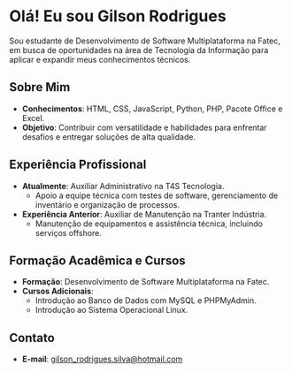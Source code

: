 # Olá! Eu sou Gilson Rodrigues

Sou estudante de Desenvolvimento de Software Multiplataforma na Fatec, em busca de oportunidades na área de Tecnologia da Informação para aplicar e expandir meus conhecimentos técnicos.

## Sobre Mim

- **Conhecimentos**: HTML, CSS, JavaScript, Python, PHP, Pacote Office e Excel.
- **Objetivo**: Contribuir com versatilidade e habilidades para enfrentar desafios e entregar soluções de alta qualidade.

## Experiência Profissional

- **Atualmente**: Auxiliar Administrativo na T4S Tecnologia.
  - Apoio a equipe técnica com testes de software, gerenciamento de inventário e organização de processos.
- **Experiência Anterior**: Auxiliar de Manutenção na Tranter Indústria.
  - Manutenção de equipamentos e assistência técnica, incluindo serviços offshore.

## Formação Acadêmica e Cursos

- **Formação**: Desenvolvimento de Software Multiplataforma na Fatec.
- **Cursos Adicionais**:
  - Introdução ao Banco de Dados com MySQL e PHPMyAdmin.
  - Introdução ao Sistema Operacional Linux.

## Contato

- **E-mail**: gilson_rodrigues.silva@hotmail.com

